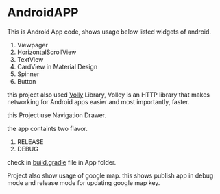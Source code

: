 # AndroidAPP

This is Android App code, shows usage below listed widgets of android.
1. Viewpager
2. HorizontalScrollView
3. TextView
4. CardView in Material Design
5. Spinner
6. Button

this project also used [Volly](http://developer.android.com/training/volley/index.html) Library, 
Volley is an HTTP library that makes networking for Android apps easier and most importantly, faster. 

this Project use Navigation Drawer.

the app containts two flavor.
1. RELEASE
2. DEBUG

check in [build.gradle](https://github.com/Gupta126/AndroidAPP/tree/master/app) file in App folder.

Project also show usage of google map.
this shows publish app in debug mode and release mode for updating google map key.  




